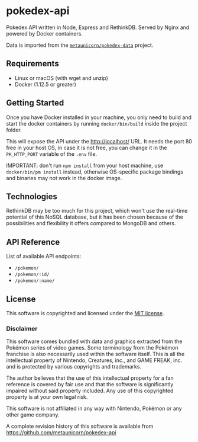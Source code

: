 # pokedex-api
Pokedex API written in Node, Express and RethinkDB. Served by Nginx and powered by Docker containers.

Data is imported from the [`metaunicorn/pokedex-data`](https://github.com/metaunicorn/pokedex-data) project.

## Requirements

- Linux or macOS (with wget and unzip)
- Docker (1.12.5 or greater)

## Getting Started

Once you have Docker installed in your machine, you only need to build and start the docker containers
by running `docker/bin/build` inside the project folder.

This will expose the API under the [http://localhost/](http://localhost/) URL.
It needs the port 80 free in your host OS, in case it is not free, you can change it
in the `PK_HTTP_PORT` variable of the `.env` file.

IMPORTANT: don't run `npm install` from your host machine, use `docker/bin/pm install` instead, otherwise
OS-specific package bindings and binaries may not work in the docker image.

## Technologies

RethinkDB may be too much for this project, which won't use the real-time potential of this NoSQL database, but
it has been chosen because of the possibilities and flexibility it offers compared to MongoDB and others.

## API Reference

List of available API endpoints:

- `/pokemon/`
- `/pokemon/:id/`
- `/pokemon/:name/`

## License

This software is copyrighted and licensed under the 
[MIT license](https://github.com/metaunicorn/pokedex-api/LICENSE).

### Disclaimer

This software comes bundled with data and graphics extracted from the
Pokémon series of video games. Some terminology from the Pokémon franchise is
also necessarily used within the software itself. This is all the intellectual
property of Nintendo, Creatures, inc., and GAME FREAK, inc. and is protected by
various copyrights and trademarks.

The author believes that the use of this intellectual property for a fan reference
is covered by fair use and that the software is significantly impaired without said
property included. Any use of this copyrighted property is at your own legal risk.

This software is not affiliated in any way with Nintendo,
Pokémon or any other game company.

A complete revision history of this software is available from
https://github.com/metaunicorn/pokedex-api